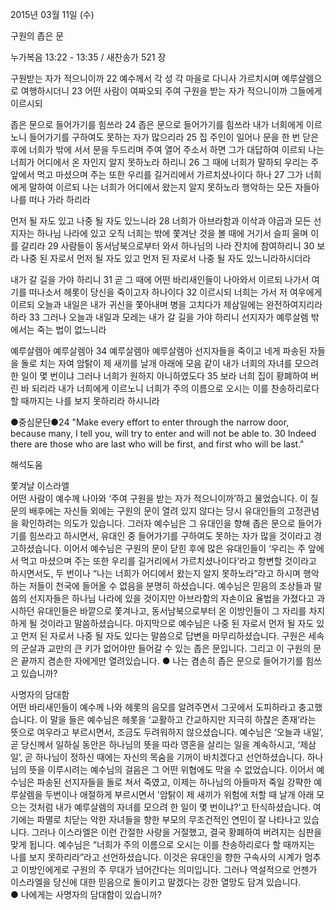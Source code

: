2015년 03월 11일 (수)

구원의 좁은 문



누가복음 13:22 - 13:35 / 새찬송가 521 장


구원받는 자가 적으니이까
22 예수께서 각 성 각 마을로 다니사 가르치시며 예루살렘으로 여행하시더니 23 어떤 사람이 여짜오되 주여 구원을 받는 자가 적으니이까 그들에게 이르시되 

좁은 문으로 들어가기를 힘쓰라
24 좁은 문으로 들어가기를 힘쓰라 내가 너희에게 이르노니 들어가기를 구하여도 못하는 자가 많으리라 25 집 주인이 일어나 문을 한 번 닫은 후에 너희가 밖에 서서 문을 두드리며 주여 열어 주소서 하면 그가 대답하여 이르되 나는 너희가 어디에서 온 자인지 알지 못하노라 하리니 26 그 때에 너희가 말하되 우리는 주 앞에서 먹고 마셨으며 주는 또한 우리를 길거리에서 가르치셨나이다 하나 27 그가 너희에게 말하여 이르되 나는 너희가 어디에서 왔는지 알지 못하노라 행악하는 모든 자들아 나를 떠나 가라 하리라 

먼저 될 자도 있고 나중 될 자도 있느니라
28 너희가 아브라함과 이삭과 야곱과 모든 선지자는 하나님 나라에 있고 오직 너희는 밖에 쫓겨난 것을 볼 때에 거기서 슬피 울며 이를 갈리라 29 사람들이 동서남북으로부터 와서 하나님의 나라 잔치에 참여하리니 30 보라 나중 된 자로서 먼저 될 자도 있고 먼저 된 자로서 나중 될 자도 있느니라하시더라 

내가 갈 길을 가야 하리니
31 곧 그 때에 어떤 바리새인들이 나아와서 이르되 나가서 여기를 떠나소서 헤롯이 당신을 죽이고자 하나이다 32 이르시되 너희는 가서 저 여우에게 이르되 오늘과 내일은 내가 귀신을 쫓아내며 병을 고치다가 제삼일에는 완전하여지리라 하라 33 그러나 오늘과 내일과 모레는 내가 갈 길을 가야 하리니 선지자가 예루살렘 밖에서는 죽는 법이 없느니라 

예루살렘아 예루살렘아
34 예루살렘아 예루살렘아 선지자들을 죽이고 네게 파송된 자들을 돌로 치는 자여 암탉이 제 새끼를 날개 아래에 모음 같이 내가 너희의 자녀를 모으려 한 일이 몇 번이냐 그러나 너희가 원하지 아니하였도다 35 보라 너희 집이 황폐하여 버린 바 되리라 내가 너희에게 이르노니 너희가 주의 이름으로 오시는 이를 찬송하리로다 할 때까지는 나를 보지 못하리라 하시니라

●중심문단●24 "Make every effort to enter through the narrow door, because many, I tell you, will try to enter and will not be able to. 30 Indeed there are those who are last who will be first, and first who will be last."

해석도움





쫓겨날 이스라엘  
어떤 사람이 예수께 나아와 ‘주여 구원을 받는 자가 적으니이까’하고 물었습니다. 이 질문의 배후에는 자신들 외에는 구원의 문이 열려 있지 않다는 당시 유대인들의 고정관념을 확인하려는 의도가 있습니다. 그러자 예수님은 그 유대인을 향해 좁은 문으로 들어가기를 힘쓰라고 하시면서, 유대인 중 들어가기를 구하여도 못하는 자가 많을 것이라고 경고하셨습니다. 이어서 예수님은 구원의 문이 닫힌 후에 많은 유대인들이 ‘우리는 주 앞에서 먹고 마셨으며 주는 또한 우리를 길거리에서 가르치셨나이다’라고 항변할 것이라고 하시면서도, 두 번이나 “나는 너희가 어디에서 왔는지 알지 못하노라”라고 하시며 행악하는 저들이 천국에 들어올 수 없음을 분명히 하셨습니다. 예수님은 믿음의 조상들과 말씀의 선지자들은 하나님 나라에 있을 것이지만 아브라함의 자손이요 율법을 가졌다고 과시하던 유대인들은 바깥으로 쫓겨나고, 동서남북으로부터 온 이방인들이 그 자리를 차지하게 될 것이라고 말씀하셨습니다. 마지막으로 예수님은 나중 된 자로서 먼저 될 자도 있고 먼저 된 자로서 나중 될 자도 있다는 말씀으로 답변을 마무리하셨습니다. 구원은 세속의 군살과 교만의 큰 키가 없어야만 들어갈 수 있는 좁은 문입니다. 그리고 이 구원의 문은 끝까지 겸손한 자에게만 열려있습니다. 
● 나는 겸손히 좁은 문으로 들어가기를 힘쓰고 있습니까?

사명자의 담대함  
어떤 바리새인들이 예수께 나와 헤롯의 음모를 알려주면서 그곳에서 도피하라고 충고했습니다. 이 말을 들은 예수님은 헤롯을 ‘교활하고 간교하지만 지극히 하찮은 존재’라는 뜻으로 여우라고 부르시면서, 조금도 두려워하지 않으셨습니다. 예수님은 ‘오늘과 내일’, 곧 당신께서 일하실 동안은 하나님의 뜻을 따라 영혼을 살리는 일을 계속하시고, ‘제삼일’, 곧 하나님이 정하신 때에는 자신의 목숨을 기꺼이 바치겠다고 선언하셨습니다. 하나님의 뜻을 이루시려는 예수님의 걸음은 그 어떤 위협에도 막을 수 없었습니다. 이어서 예수님은 파송된 선지자들을 돌로 쳐서 죽였고, 이제는 하나님의 아들마저 죽일 강퍅한 예루살렘을 두번이나 애절하게 부르시면서 '암탉이 제 새끼가 위험에 처할 때 날개 아래 모으는 것처럼 내가 예루살렘의 자녀를 모으려 한 일이 몇 번이냐?'고 탄식하셨습니다. 여기에는 파멸로 치닫는 악한 자녀들을 향한 부모의 무조건적인 연민이 잘 나타나고 있습니다. 그러나 이스라엘은 이런 간절한 사랑을 거절했고, 결국 황폐하여 버려지는 심판을 맞게 됩니다. 예수님은 “너희가 주의 이름으로 오시는 이를 찬송하리로다 할 때까지는 나를 보지 못하리라”라고 선언하셨습니다. 이것은 유대인을 향한 구속사의 시계가 멈추고 이방인에게로 구원의 주 무대가 넘어간다는 의미입니다. 그러나 역설적으로 언젠가 이스라엘을 당신에 대한 믿음으로 돌이키고 말겠다는 강한 열망도 담겨 있습니다.  
● 나에게는 사명자의 담대함이 있습니까?